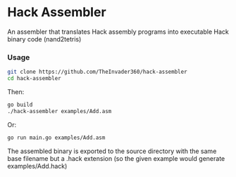# Hack Assembler

An assembler that translates Hack assembly programs into executable Hack binary code (nand2tetris)

### Usage

```bash
git clone https://github.com/TheInvader360/hack-assembler
cd hack-assembler
```

Then:

```bash
go build
./hack-assembler examples/Add.asm
```

Or:

```bash
go run main.go examples/Add.asm
```

The assembled binary is exported to the source directory with the same base filename but a .hack extension (so the given example would generate examples/Add.hack)
